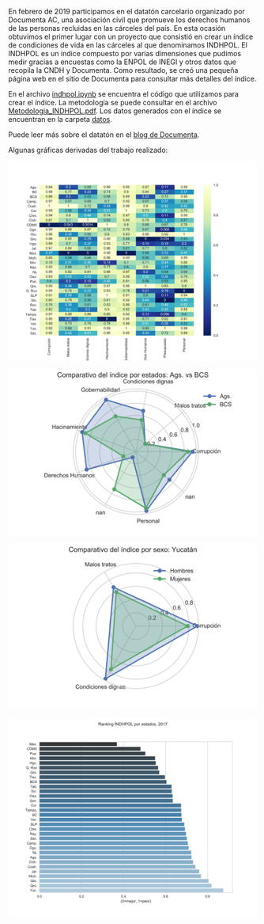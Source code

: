 En febrero de 2019 participamos en el datatón carcelario organizado por Documenta AC, una asociación civil que promueve los derechos humanos de las personas recluidas en las cárceles del país. En esta ocasión obtuvimos el primer lugar con un proyecto que consistió en crear un índice de condiciones de vida en las cárceles al que denominamos INDHPOL. El INDHPOL es un índice compuesto por varias dimensiones que pudimos medir gracias a encuestas como la ENPOL de INEGI y otros datos que recopila la CNDH y Documenta. Como resultado, se creó una pequeña página web en el sitio de Documenta para consultar más detalles del índice.

En el archivo [indhpol.ipynb](/indhpol.ipynb) se encuentra el código que utilizamos para crear el índice. La metodología se puede consultar en el archivo [Metodologia_INDHPOL.pdf](/Metodologia_INDHPOL.pdf). Los datos generados con el índice se encuentran en la carpeta [datos](/datos).

Puede leer más sobre el datatón en el [blog de Documenta](https://observatorio-de-prisiones.documenta.org.mx/archivos/3725).

Algunas gráficas derivadas del trabajo realizado:

![](/graficas/componentes_indice.png)

![](/graficas/componentes_entidades_Ags_BCS.png)

![](/graficas/componentes_sexo_yucatan.png)

![](/graficas/ranking_indhpol.png)
